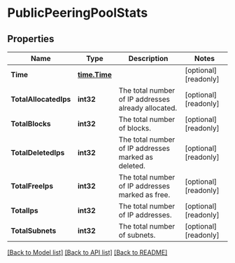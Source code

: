# PublicPeeringPoolStats

## Properties

Name | Type | Description | Notes
------------ | ------------- | ------------- | -------------
**Time** | [**time.Time**](time.Time.md) |  | [optional] [readonly] 
**TotalAllocatedIps** | **int32** | The total number of IP addresses already allocated. | [optional] [readonly] 
**TotalBlocks** | **int32** | The total number of blocks. | [optional] [readonly] 
**TotalDeletedIps** | **int32** | The total number of IP addresses marked as deleted. | [optional] [readonly] 
**TotalFreeIps** | **int32** | The total number of IP addresses marked as free. | [optional] [readonly] 
**TotalIps** | **int32** | The total number of IP addresses. | [optional] [readonly] 
**TotalSubnets** | **int32** | The total number of subnets. | [optional] [readonly] 

[[Back to Model list]](../README.md#documentation-for-models) [[Back to API list]](../README.md#documentation-for-api-endpoints) [[Back to README]](../README.md)


